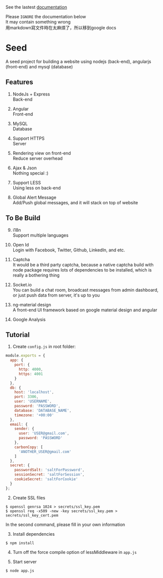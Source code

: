 See the lastest [documentation](https://docs.google.com/document/d/1Cl9_SjRa5HK6sfvtGhhENEiCwVVoRR3EgvM5gvuEeQM/edit?usp=sharing)  

Please `IGNORE` the documentation below  
It may contain something wrong  
用markdown寫文件時在太麻煩了，所以移到google docs

# Seed

A seed project for building a website using nodejs (back-end), angularjs (front-end) and mysql (database)  

## Features

1. NodeJs + Express  
  Back-end

2. Angular  
  Front-end

3. MySQL  
  Database

4. Support HTTPS  
  Server

5. Rendering view on front-end  
  Reduce server overhead

6. Ajax & Json  
  Nothing special :)

7. Support LESS  
  Using less on back-end

8. Global Alert Message  
  Add/Push global messages, and it will stack on top of website

## To Be Build

9. i18n  
  Support multiple languages

10. Open Id  
  Login with Facebook, Twitter, Github, LinkedIn, and etc.

11. Captcha  
  It would be a third party captcha, because a native captcha build with node package requires lots of dependencies to be installed, which is really a bothering thing

12. Socket.io  
  You can build a chat room, broadcast messages from admin dashboard, or just push data from server, it's up to you

13. ng-material design  
  A front-end UI framework based on google material design and angular

14. Google Analysis  

## Tutorial

1. Create `config.js` in root folder:  

  ```javascript
  module.exports = {
    app: {
      port: {
        http: 4000,
        https: 4001
      }
    },
    db: {
      host: 'localhost',
      port: 3306,
      user: 'USERNAME',
      password: 'PASSWORD',
      database: 'DATABASE_NAME',
      timezone: '+00:00'
    },
    email: {
      sender: {
        user: 'USER@gmail.com',
        password: 'PASSWORD'
      },
      carbonCopy: [
        'ANOTHER_USER@gmail.com'
      ]
    },
    secret: {
      passwordSalt: 'saltForPassword',
      sessionSecret: 'saltForSession',
      cookieSecret: 'saltForCookie'
    }
  };
  ```

2. Create SSL files  

  ```
  $ openssl genrsa 1024 > secrets/ssl_key.pem
  $ openssl req -x509 -new -key secrets/ssl_key.pem > secrets/ssl_key_cert.pem
  ```
  In the second command, please fill in your own information

3. Install dependencies  

  ```
  $ npm install
  ```

4. Turn off the force compile option of lessMiddleware in `app.js`  

5. Start server  

  ```
  $ node app.js
  ```
